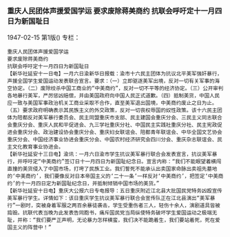 ### 重庆人民团体声援爱国学运  要求废除蒋美商约  抗联会呼吁定十一月四日为新国耻日

1947-02-15
第1版()
专栏：

    重庆人民团体声援爱国学运
    要求废除蒋美商约
    抗联会呼吁定十一月四日为新国耻日
    【新华社延安十一日电】一月六日渝新华日报载：渝市十六民主团体为抗议北平美军强奸暴行，声援全国学生爱国运动发表联合宣言。要求：（一）立即驱逐美军出境，反对一切有关军事的海空协定。（二）废除绞杀中国工商业的“中美商约”，反对一切不平等的经济协定。（三）公开审判各地暴行美军，严厉惩凶赔偿，并由美国政府向中国人民正式道歉。（四）抵制美货，中国人民应一致与美国军事政治机关工商业采取不合作，直至美军退出国境，中美商约废止之日为止。（五）要求政府明确表示其民族主义的外交政策，反对一切丧权辱国的奴性政策。该十六民主团体为陪都反对美军暴行委员会、民主同盟重庆市支部、民主建国会重庆分会、三民主义同志联合会重庆分会、重庆人民和平促进会、九三学社重庆分社、中国民主实践社重庆分社、民主宪政促进会重庆分会、政治建设协会重庆分会、重庆妇女联谊会、陪都青年联谊会、中华全国文艺协会重庆分会、中国经济事业协进会重庆分会、中国农村经济研究会四川分会、重庆杂志联谊会、民主文化教育事业协进会。
    【新华社延安十三日电】渝讯：一月六日渝市学生抗议美军暴行联合会发表宣言，抗议美军暴行，并呼吁定“中美商约”签订日十一月四日为新国耻纪念日。宣言内称：“我们不能眼望着横闯直撞的美货侵入了中国市场，打垮了民族工业。我们誓死不能承认出卖国家命脉出卖祖先墓地的‘中美商约’，我们要像反对日本帝国主义的‘二十一条’一样反对‘中美商约’，把签定‘中美商约’的十一月四日定为新国耻纪念日，并抵制倾销中国市场的美货。”
    【新华社延安十日电】重庆大公报六日专电报导：五日重庆附近江北县大批国民党特务凶殴宣传美军暴行学生。详情如下：该日重庆学生抗议美军暴行联合会宣传队正在江北县演出“美军暴行”一剧时，突被身着军服之两百余暴徒袭击，学生受重伤者三人，轻伤十余人，演剧道具皆被捣毁。抗联代表当晚为此发表告同胞书，痛斥国民党当局纵使特务破坏学生爱国运动之极端无耻，并称：“我们要严正声明，无论暴力怎样横蛮，我们决不能跪着生，我们要站着死，死在爱国主义的阵营中！”
